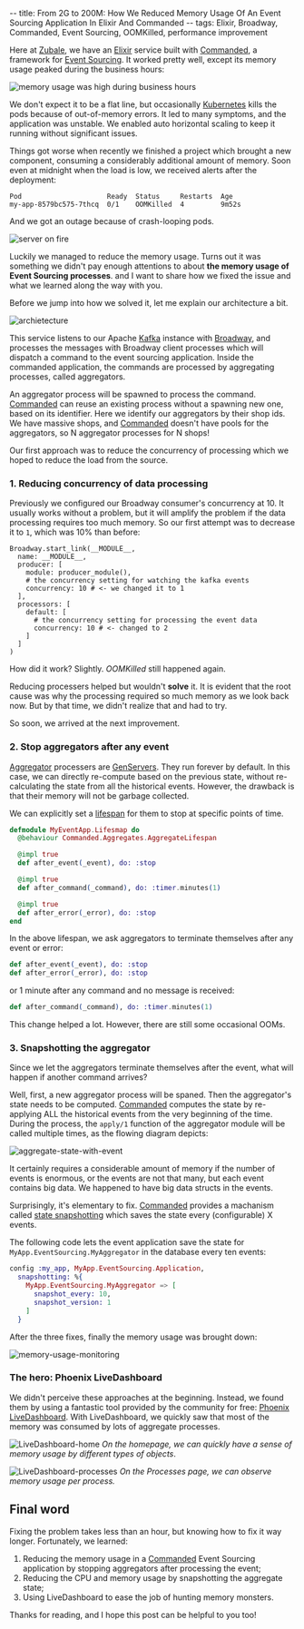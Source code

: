 -- title: From 2G to 200M: How We Reduced Memory Usage Of An Event Sourcing Application In Elixir And Commanded
-- tags: Elixir, Broadway, Commanded, Event Sourcing, OOMKilled, performance improvement

Here at [Zubale][], we have an [Elixir][] service built with [Commanded][], a framework for [Event Sourcing][]. It worked pretty well, except its memory usage peaked during the business hours:

![memory usage was high during business hours](/post-images/memory-usage-high-in-business-hours.png)

We don't expect it to be a flat line, but occasionally [Kubernetes][] kills the pods because of out-of-memory errors. It led to many symptoms, and the application was unstable. We enabled auto horizontal scaling to keep it running without significant issues.

Things got worse when recently we finished a project which brought a new component, consuming a considerably additional amount of memory. Soon even at midnight when the load is low, we received alerts after the deployment:

```text
Pod                     Ready  Status     Restarts  Age
my-app-8579bc575-7thcq  0/1    OOMKilled  4         9m52s
```

And we got an outage because of crash-looping pods.

![server on fire](/post-images/server-on-fire.png)

Luckily we managed to reduce the memory usage. Turns out it was something we didn't pay enough attentions to about **the memory usage of Event Sourcing processes**. and I want to share how we fixed the issue and what we learned along the way with you.

Before we jump into how we solved it, let me explain our architecture a bit.

![archietecture](/post-images/message-processing-with-boradway-and-commanded.png)

This service listens to our Apache [Kafka][] instance with [Broadway][], and processes the messages with Broadway client processes which will dispatch a command to the event sourcing application. Inside the commanded application, the commands are processed by aggregating processes, called aggregators.

An aggregator process will be spawned to process the command. [Commanded][] can reuse an existing process without a spawning new one, based on its identifier. Here we identify our aggregators by their shop ids. We have massive shops, and [Commanded][] doesn't have pools for the aggregators, so N aggregator processes for N shops!

Our first approach was to reduce the concurrency of processing which we hoped to reduce the load from the source. 

### 1. Reducing concurrency of data processing

Previously we configured our Broadway consumer's concurrency at 10. It usually works without a problem, but it will amplify the problem if the data processing requires too much memory. So our first attempt was to decrease it to `1`, which was 10% than before:


```
Broadway.start_link(__MODULE__,
  name: __MODULE__,
  producer: [
    module: producer_module(),
    # the concurrency setting for watching the kafka events
    concurrency: 10 # <- we changed it to 1
  ],
  processors: [
    default: [
      # the concurrency setting for processing the event data
      concurrency: 10 # <- changed to 2
    ]
  ]
)
```

How did it work? Slightly. *OOMKilled* still happened again.

Reducing processers helped but wouldn't **solve** it. It is evident that the root cause was why the processing required so much memory as we look back now. But by that time, we didn't realize that and had to try.

So soon, we arrived at the next improvement.

### 2. Stop aggregators after any event

[Aggregator][] processers are [GenServers](https://hexdocs.pm/elixir/1.13/GenServer.html). They run forever by default. In this case, we can directly re-compute based on the previous state, without re-calculating the state from all the historical events. However, the drawback is that their memory will not be garbage collected.

We can explicitly set a [lifespan](https://github.com/commanded/commanded/blob/master/guides/Commands.md#aggregate-lifespan) for them to stop at specific points of time.

```elixir
defmodule MyEventApp.Lifesmap do
  @behaviour Commanded.Aggregates.AggregateLifespan

  @impl true
  def after_event(_event), do: :stop

  @impl true
  def after_command(_command), do: :timer.minutes(1)

  @impl true
  def after_error(_error), do: :stop
end
```

In the above lifespan, we ask aggregators to terminate themselves after any event or error:

```elixir
def after_event(_event), do: :stop
def after_error(_error), do: :stop
```

or 1 minute after any command and no message is received:

```elixir
def after_command(_command), do: :timer.minutes(1)
```

This change helped a lot. However, there are still some occasional OOMs.


### 3. Snapshotting the aggregator

Since we let the aggregators terminate themselves after the event, what will happen if another command arrives?

Well, first, a new aggregator process will be spaned. Then the aggregator's state needs to be computed. [Commanded][] computes the state by re-applying ALL the historical events from the very beginning of the time. During the process, the `apply/1` function of the aggregator module will be called multiple times, as the flowing diagram depicts:

![aggregate-state-with-event](/post-images/state-aggregate.png)

It certainly requires a considerable amount of memory if the number of events is enormous, or the events are not that many, but each event contains big data. We happened to have big data structs in the events.

Surprisingly, it's elementary to fix. [Commanded][] provides a machanism called [state snapshotting](https://github.com/commanded/commanded/blob/master/guides/Aggregates.md#aggregate-state-snapshots) which saves the state every (configurable) X events.

The following code lets the event application save the state for `MyApp.EventSourcing.MyAggregator` in the database every ten events:

```elixir
config :my_app, MyApp.EventSourcing.Application,
  snapshotting: %{
    MyApp.EventSourcing.MyAggregator => [
      snapshot_every: 10,
      snapshot_version: 1
    ]
  }
```

After the three fixes, finally the memory usage was brought down:

![memory-usage-monitoring](/post-images/memory-usage-metric.png)

### The hero: Phoenix LiveDashboard

We didn't perceive these approaches at the beginning. Instead, we found them by using a fantastic tool provided by the community for free: [Phoenix LiveDashboard][]. With LiveDashboard, we quickly saw that most of the memory was consumed by lots of aggregate processes.

![LiveDashboard-home](/post-images/ld-home.png)
*On the homepage, we can quickly have a sense of memory usage by different types of objects*.

![LiveDashboard-processes](/post-images/ld-processes.png)
*On the Processes page, we can observe memory usage per process.*

## Final word

Fixing the problem takes less than an hour, but knowing how to fix it way longer. Fortunately, we learned:

1. Reducing the memory usage in a [Commanded][] Event Sourcing application by stopping aggregators after processing the event;
2. Reducing the CPU and memory usage by snapshotting the aggregate state;
3. Using LiveDashboard to ease the job of hunting memory monsters.

Thanks for reading, and I hope this post can be helpful to you too!

[Elixir]: https://elixir-lang.org/
[Commanded]: https://github.com/commanded/commanded
[Event Sourcing]: https://martinfowler.com/eaaDev/EventSourcing.html
[Aggregator]: https://github.com/commanded/commanded/blob/master/guides/Aggregates.md
[Kafka]: https://kafka.apache.org/
[Broadway]: https://elixir-broadway.org/
[Phoenix LiveDashboard]: https://github.com/phoenixframework/phoenix_live_dashboard
[Kubernetes]: https://kubernetes.io/
[Zubale]: https://en.zubale.com/
